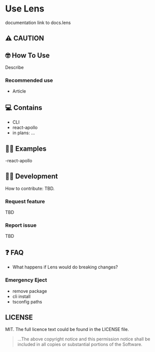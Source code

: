 # Use Lens
documentation link to docs.lens

## ⚠️ CAUTION

## 🤓 How To Use
Describe
### Recommended use
- Article

## 💻 Contains
- CLI
- react-apollo
- in plans: ...

## 👨‍🏫 Examples
-react-apollo

## 🧑‍💻 Development
How to contribute: TBD.

### Request feature
TBD
### Report issue
TBD

## ❓️ FAQ
- What happens if Lens would do breaking changes?

### Emergency Eject
- remove package
- cli install
- tsconfig paths

## LICENSE

MIT. The full licence text could be found in the LICENSE file.

> ...The above copyright notice and this permission notice shall be included in all
copies or substantial portions of the Software.